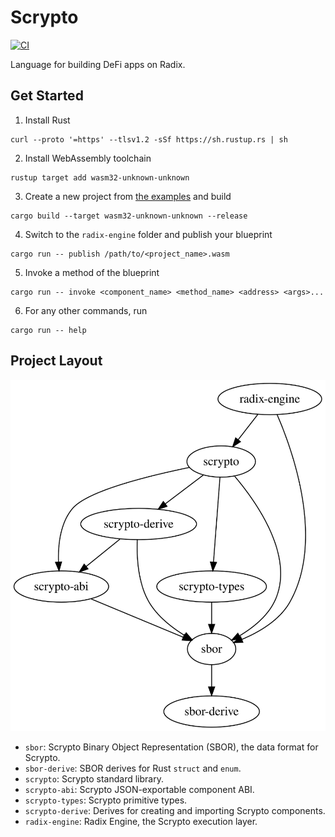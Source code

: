 # Scrypto

[![CI](https://github.com/radixdlt/radixdlt-scrypto/actions/workflows/ci.yml/badge.svg)](https://github.com/radixdlt/radixdlt-scrypto/actions/workflows/ci.yml)

Language for building DeFi apps on Radix.

## Get Started

1. Install Rust
```
curl --proto '=https' --tlsv1.2 -sSf https://sh.rustup.rs | sh
```
2. Install WebAssembly toolchain
```
rustup target add wasm32-unknown-unknown
```
3. Create a new project from [the examples](./examples) and build
```
cargo build --target wasm32-unknown-unknown --release
```
4. Switch to the `radix-engine` folder and publish your blueprint
```
cargo run -- publish /path/to/<project_name>.wasm
```
5. Invoke a method of the blueprint
```
cargo run -- invoke <component_name> <method_name> <address> <args>...
```
6. For any other commands, run
```
cargo run -- help
```

## Project Layout

![](./assets/crate-dependencies.svg)

- `sbor`: Scrypto Binary Object Representation (SBOR), the data format for Scrypto.
- `sbor-derive`: SBOR derives for Rust `struct` and `enum`.
- `scrypto`: Scrypto standard library.
- `scrypto-abi`: Scrypto JSON-exportable component ABI.
- `scrypto-types`: Scrypto primitive types.
- `scrypto-derive`: Derives for creating and importing Scrypto components.
- `radix-engine`: Radix Engine, the Scrypto execution layer.
